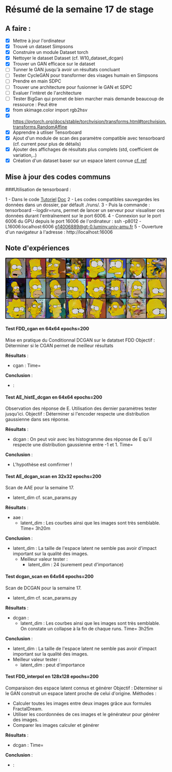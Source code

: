 # Résumé de la semaine 17 de stage


## A faire :

- [x]  Mettre à jour l'ordinateur
- [x]  Trouvé un dataset Simpsons
- [x]  Construire un module Dataset torch
- [x]  Nettoyer le dataset Dataset (cf. W10_dataset_dcgan)
- [x]  Trouver un GAN efficace sur le dataset
- [ ] Tunner le GAN jusqu'à avoir un résultats concluant
- [ ] Tester CycleGAN pour transformer des visages humain en Simpsons
- [ ] Prendre en main SDPC
- [ ] Trouver une architecture pour fusionner le GAN et SDPC
- [ ] Evaluer l'intèret de l'architecture
- [ ] Tester BigGan qui promet de bien marcher mais demande beaucoup de ressource : Peut être
- [x] from skimage.color import rgb2hsv
- [x] https://pytorch.org/docs/stable/torchvision/transforms.html#torchvision.transforms.RandomAffine
- [x] Apprendre à utliser Tensorboard
- [x] Ajout d'un module de scan des paramètre compatible avec tensorboard (cf. current pour plus de détails)
- [x] Ajouter des affichages de résultats plus complets (std, coefficient de variation,..)
- [x] Création d'un dataset baser sur un espace latent connue [cf. ref](http://datashader.org/topics/strange_attractors.html)

## Mise à jour des codes communs

###Utilisation de tensorboard :

1 - Dans le code [Tutoriel](https://www.tensorflow.org/guide/summaries_and_tensorboard) [Doc](https://pytorch.org/docs/stable/tensorboard.html)
2 - Les codes compatibles sauvegardes les données dans un dossier, par défault ./runs/.
3 - Puis la commande : tensorboard --logdir=runs, permet de lancer un serveur pour visualiser ces données durant l'entraînement sur le port 6006.
4 - Connexion sur le port 6006 du GPU depuis le port 16006 de l'ordinateur : ssh -p8012 -L16006:localhost:6006 g14006889@gt-0.luminy.univ-amu.fr
5 - Ouverture d'un navigateur à l'adresse : http://localhost:16006

## Note d'expériences

![W16_dcgan_boost](W16_dcgan_boost/200_scan2.png "Scan 2 results")

#### Test FDD_cgan en 64x64 epochs=200
Mise en pratique du Conditionnal DCGAN sur le datatset FDD
Objectif : Déterminer si le CGAN permet de meilleur résultats 

__Résultats__ :
  - cgan : 
    Time= 
		
__Conclusion__ :
  - :

#### Test AE_histE_dcgan en 64x64 epochs=200
Observation des réponse de E.
Utilisation des dernier paramètres tester jusqu'ici.
Objectif : Déterminer si l'encoder respecte une distribution gaussienne dans ses réponse. 

__Résultats__ :
  - dcgan : On peut voir avec les histogramme des réponse de E qu'il respecte une distribution gaussienne entre -1 et 1.
    Time= 
		
__Conclusion__ :
  - L'hypothèse est comfirmer !

#### Test AE_dcgan_scan en 32x32 epochs=200
Scan de AAE pour la semaine 17.
  - latent_dim
cf. scan_params.py 

__Résultats__ :
  - aae : 
    - latent_dim : Les courbes ainsi que les images sont très semblable.
    Time= 3h20m
		
__Conclusion__ :
- latent_dim : La taille de l'espace latent ne semble pas avoir d'impact important sur la qualité des images.
  - Meilleur valeur tester :
    - latent_dim : 24 (surement peut d'importance)

#### Test dcgan_scan en 64x64 epochs=200
Scan de DCGAN pour la semaine 17.
  - latent_dim
cf. scan_params.py 

__Résultats__ :
  - dcgan : 
    - latent_dim : Les courbes ainsi que les images sont très semblable. On constate un collapse à la fin  de chaque runs. 
    Time= 3h25m

__Conclusion__ :
  - latent_dim : La taille de l'espace latent ne semble pas avoir d'impact important sur la qualité des images.
  - Meilleur valeur tester :
    - latent_dim : peut d'importance
    
#### Test FDD_interpol en 128x128 epochs=200
Comparaison des espace latent connus et générer
Objectif : Déterminer si le GAN construit un espace latent proche de celui d'origine.
Méthodes : 
  - Calculer toutes les images entre deux images grâce aux formules FractalDream.
  - Utiliser les coordonnées de ces images et le générateur pour générer des images.
  - Comparer les images calculer et générer
  
__Résultats__ :
  - dcgan : 
    Time= 
		
__Conclusion__ :
  - :
  

